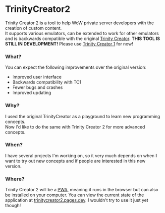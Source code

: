 # TrinityCreator2
Trinity Creator 2 is a tool to help WoW private server developers with the creation of custom content.  
It supports various emulators, can be extended to work for other emulators and is backwards compatible with the original [Trinity Creator](https://github.com/NotCoffee418/TrinityCreator).
**THIS TOOL IS STILL IN DEVELOPMENT!** Please use [Trinity Creator 1](https://github.com/NotCoffee418/TrinityCreator) for now!

### What?
You can expect the following improvements over the original version:
- Improved user interface
- Backwards compatibility with TC1
- Fewer bugs and crashes
- Improved updating

### Why?
I used the original TrinityCreator as a playground to learn new programming concepts.  
Now I'd like to do the same with Trinity Creator 2 for more advanced concepts.

### When?
I have several projects I'm working on, so it very much depends on when I want to try out new concepts and if people are interested in this new version.

### Where?
Trinity Creator 2 will be a [PWA](https://en.wikipedia.org/wiki/Progressive_web_application), meaning it runs in the browser but can also be installed on your computer.
You can view the current state of the application at [trinitycreator2.pages.dev](https://trinitycreator2.pages.dev). I wouldn't try to use it just yet though!